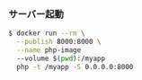 ### サーバー起動
```bash
$ docker run --rm \
  --publish 8000:8000 \
  --name php-image
  --volume $(pwd):/myapp 
  php -t /myapp -S 0.0.0.0:8000
```

